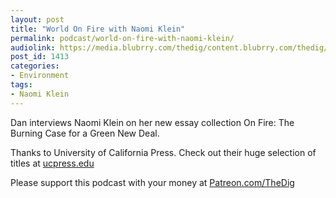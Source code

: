 ```yaml
---
layout: post
title: "World On Fire with Naomi Klein"
permalink: podcast/world-on-fire-with-naomi-klein/
audiolink: https://media.blubrry.com/thedig/content.blubrry.com/thedig/The_Dig-EP_228-Klein.mp3
post_id: 1413
categories: 
- Environment
tags: 
- Naomi Klein
---
```


Dan interviews Naomi Klein on her new essay collection 
On Fire: The Burning Case for a Green New Deal.

Thanks to University of California Press. Check out their huge selection of titles at 
[ucpress.edu](https://ucpress.edu)

Please support this podcast with your money at 
[Patreon.com/TheDig](https://Patreon.com/TheDig)
